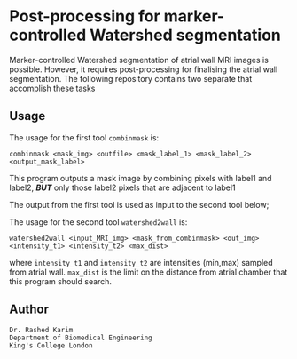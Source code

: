 # Post-processing for marker-controlled Watershed segmentation
Marker-controlled Watershed segmentation of atrial wall MRI images is possible. However, it requires post-processing for finalising the atrial wall segmentation. The following repository contains two separate that accomplish these tasks 

## Usage 
The usage for the first tool ```combinmask``` is:
```
combinmask <mask_img> <outfile> <mask_label_1> <mask_label_2> <output_mask_label>
```
This program outputs a mask image by combining pixels with label1 and label2, ***BUT*** only those label2 pixels that are adjacent to label1

The output from the first tool is used as input to the second tool below; 

The usage for the second tool ```watershed2wall``` is:
```
watershed2wall <input_MRI_img> <mask_from_combinmask> <out_img> <intensity_t1> <intensity_t2> <max_dist>
```
where ```intensity_t1``` and ```intensity_t2``` are intensities (min,max) sampled from atrial wall. ```max_dist``` is the limit on the  distance from atrial chamber that this program should search. 


## Author 
```
Dr. Rashed Karim 
Department of Biomedical Engineering 
King's College London 
```
